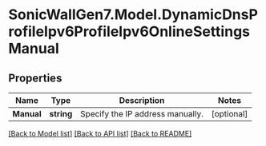 # SonicWallGen7.Model.DynamicDnsProfileIpv6ProfileIpv6OnlineSettingsManual

## Properties

Name | Type | Description | Notes
------------ | ------------- | ------------- | -------------
**Manual** | **string** | Specify the IP address manually. | [optional] 

[[Back to Model list]](../README.md#documentation-for-models) [[Back to API list]](../README.md#documentation-for-api-endpoints) [[Back to README]](../README.md)

